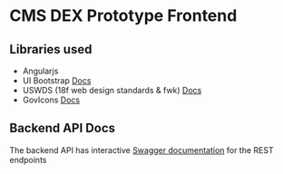 # CMS DEX Prototype Frontend

## Libraries used

 * Angularjs
 * UI Bootstrap [Docs](https://angular-ui.github.io/bootstrap/)
 * USWDS (18f web design standards & fwk) [Docs](https://standards.usa.gov/)
 * GovIcons [Docs](http://govicons.io/)

## Backend API Docs

The backend API has interactive [Swagger documentation](https://cmsdex-api.540.co/) for the REST endpoints